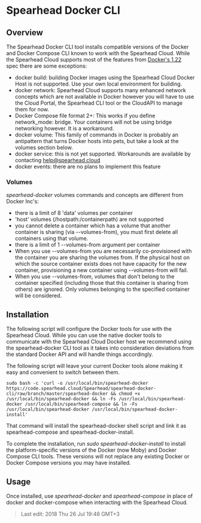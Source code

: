 # Spearhead Docker CLI

## Overview
The Spearhead Docker CLI tool installs compatible versions of the Docker and Docker Compose CLI known to work with the Spearhead Cloud. While the Spearhead Cloud supports most of the features from [Docker's 1.22](https://docs.docker.com/engine/api/v1.22/) spec there are some exceptions:

* docker build: building Docker images using the Spearhead Cloud Docker Host is not supported. Use your own local environment for building.
* docker network: Spearhead Cloud supports many enhanced network concepts which are not available in Docker however you will have to use the Cloud Portal, the Spearhead CLI tool or the CloudAPI to manage them for now.
* Docker Compose file format 2+: This works  if you define network_mode: bridge. Your containers will not be using bridge networking however. It is a workaround.
* docker volume: This family of commands in Docker is probably an antipattern that turns Docker hosts into pets, but take a look at the volumes section below.
* docker service: this is not yet supported. Workarounds are available by contacting [help@spearhead.cloud](mailto:help@spearhead.cloud)
* docker events: there are no plans to implement this feature

### Volumes
*spearhead-docker* volumes commands and concepts are different from Docker Inc's:

* there is a limit of 8 'data' volumes per container
* 'host' volumes (/hostpath:/containerpath) are not supported
* you cannot delete a container which has a volume that another container is sharing (via --volumes-from), you must first delete all containers using that volume.
* there is a limit of 1 --volumes-from argument per container
* When you use --volumes-from you are necessarily co-provisioned with the container you are sharing the volumes from. If the physical host on which the source container exists does not have capacity for the new container, provisioning a new container using --volumes-from will fail.
* When you use --volumes-from, volumes that don't belong to the container specified (including those that this container is sharing from others) are ignored. Only volumes belonging to the specified container will be considered.

## Installation
The following script will configure the Docker tools for use with the Spearhead Cloud. While you can use the native docker tools to communicate with the Spearhead Cloud Docker host we recommend using the spearhead-docker CLI tool as it takes into consideration deviations from the standard Docker API and will handle things accordingly.

The following script will leave your current Docker tools alone making it easy and convenient to switch between them.

```
sudo bash -c 'curl -o /usr/local/bin/spearhead-docker https://code.spearhead.cloud/Spearhead/spearhead-docker-cli/raw/branch/master/spearhead-docker && chmod +x /usr/local/bin/spearhead-docker && ln -Fs /usr/local/bin/spearhead-docker /usr/local/bin/spearhead-compose && ln -Fs /usr/local/bin/spearhead-docker /usr/local/bin/spearhead-docker-install'
```

That command will install the spearhead-docker shell script and link it as spearhead-compose and spearhead-docker-install.

To complete the installation, run *sudo spearhead-docker-install* to install the platform-specific versions of the Docker (now Moby) and Docker Compose CLI tools. These versions will not replace any existing Docker or Docker Compose versions you may have installed.

## Usage
Once installed, use *spearhead-docker* and *spearhead-compose* in place of docker and docker-compose when interacting with the Spearhead Cloud.


> Last edit: 2018 Thu 26 Jul 19:48 GMT+3 